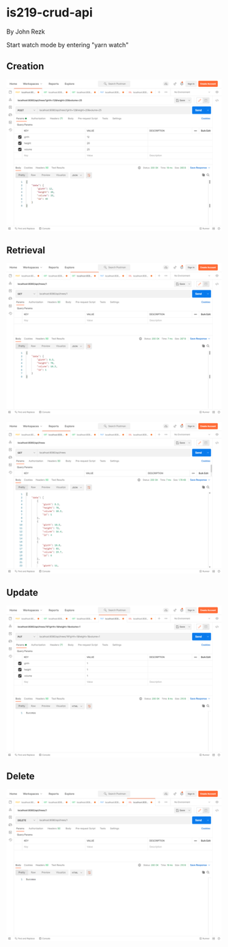 # is219-crud-api

By John Rezk

Start watch mode by entering "yarn watch"

## Creation

![Creation](./screenshots/creation.png)

## Retrieval

![Retrieve One](./screenshots/retrieve-one.png)

![Retrieve All](./screenshots/retrieve-all.png)

## Update

![Update](./screenshots/update.png)

## Delete

![Delete](./screenshots/delete.png)
